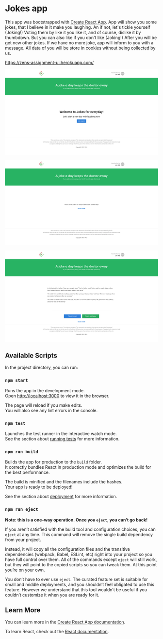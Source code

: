 # Jokes app

This app was bootstrapped with [Create React App](https://github.com/facebook/create-react-app).
App will show you some jokes, that I believe in it make you laughing. An if not, let's tickle yourself (Joking!)
Voting them by like it you like it, and of course, dislike it by thumbdown. But you can also like if you don't like (Joking!)
After you will be get new other jokes. If we have no more joke, app will inform to you with a message.
All data of you will be store in cookies without being collected by us.

https://zens-assignment-ui.herokuapp.com/


![Alt text](https://github.com/Banhbaogia93/Joke-UI/blob/main/public/UI-Home.png?raw=true "Joke App")

![Alt text](https://github.com/Banhbaogia93/Joke-UI/blob/main/public/UI-Joke.png?raw=true "Joke App")

![Alt text](https://github.com/Banhbaogia93/Joke-UI/blob/main/public/UI-end.png?raw=true "Joke App")

## Available Scripts

In the project directory, you can run:

### `npm start`

Runs the app in the development mode.\
Open [http://localhost:3000](http://localhost:3000) to view it in the browser.

The page will reload if you make edits.\
You will also see any lint errors in the console.

### `npm test`

Launches the test runner in the interactive watch mode.\
See the section about [running tests](https://facebook.github.io/create-react-app/docs/running-tests) for more information.

### `npm run build`

Builds the app for production to the `build` folder.\
It correctly bundles React in production mode and optimizes the build for the best performance.

The build is minified and the filenames include the hashes.\
Your app is ready to be deployed!

See the section about [deployment](https://facebook.github.io/create-react-app/docs/deployment) for more information.

### `npm run eject`

**Note: this is a one-way operation. Once you `eject`, you can’t go back!**

If you aren’t satisfied with the build tool and configuration choices, you can `eject` at any time. This command will remove the single build dependency from your project.

Instead, it will copy all the configuration files and the transitive dependencies (webpack, Babel, ESLint, etc) right into your project so you have full control over them. All of the commands except `eject` will still work, but they will point to the copied scripts so you can tweak them. At this point you’re on your own.

You don’t have to ever use `eject`. The curated feature set is suitable for small and middle deployments, and you shouldn’t feel obligated to use this feature. However we understand that this tool wouldn’t be useful if you couldn’t customize it when you are ready for it.

## Learn More

You can learn more in the [Create React App documentation](https://facebook.github.io/create-react-app/docs/getting-started).

To learn React, check out the [React documentation](https://reactjs.org/).
